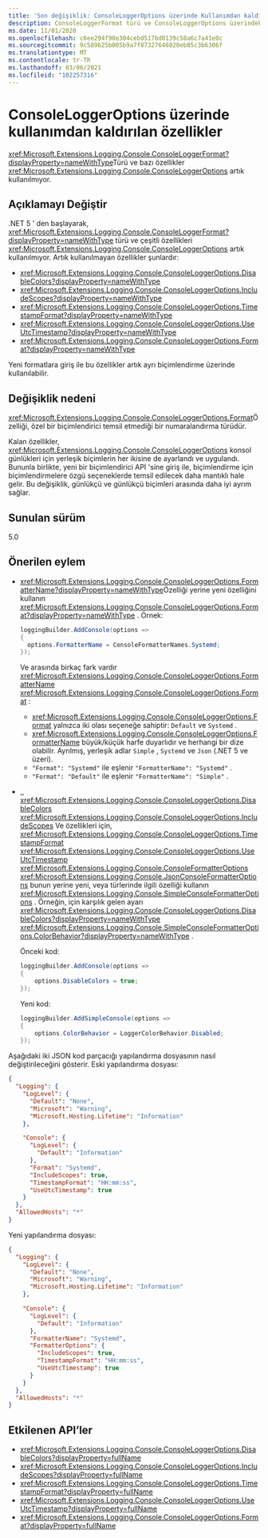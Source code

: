 ```yaml
---
title: 'Son değişiklik: ConsoleLoggerOptions üzerinde Kullanımdan kaldırılmış Özellikler'
description: ConsoleLoggerFormat türü ve ConsoleLoggerOptions üzerindeki bazı özellikler artık kullanımdan kalkmış olan çekirdek .NET kitaplıklarında .NET 5 ile ilgili önemli değişiklik hakkında bilgi edinin.
ms.date: 11/01/2020
ms.openlocfilehash: c6ee294f90e304cebd517bd0139c58a6c7a41e0c
ms.sourcegitcommit: 9c589b25b005b9a7f87327646020eb85c3b6306f
ms.translationtype: MT
ms.contentlocale: tr-TR
ms.lasthandoff: 03/06/2021
ms.locfileid: "102257316"
---
```

# <a name="obsolete-properties-on-consoleloggeroptions"></a>ConsoleLoggerOptions üzerinde kullanımdan kaldırılan özellikler

<xref:Microsoft.Extensions.Logging.Console.ConsoleLoggerFormat?displayProperty=nameWithType>Türü ve bazı özellikler <xref:Microsoft.Extensions.Logging.Console.ConsoleLoggerOptions> artık kullanılmıyor.

## <a name="change-description"></a>Açıklamayı Değiştir

.NET 5 ' den başlayarak, <xref:Microsoft.Extensions.Logging.Console.ConsoleLoggerFormat?displayProperty=nameWithType> türü ve çeşitli özellikleri <xref:Microsoft.Extensions.Logging.Console.ConsoleLoggerOptions> artık kullanılmıyor. Artık kullanılmayan özellikler şunlardır:

- <xref:Microsoft.Extensions.Logging.Console.ConsoleLoggerOptions.DisableColors?displayProperty=nameWithType>
- <xref:Microsoft.Extensions.Logging.Console.ConsoleLoggerOptions.IncludeScopes?displayProperty=nameWithType>
- <xref:Microsoft.Extensions.Logging.Console.ConsoleLoggerOptions.TimestampFormat?displayProperty=nameWithType>
- <xref:Microsoft.Extensions.Logging.Console.ConsoleLoggerOptions.UseUtcTimestamp?displayProperty=nameWithType>
- <xref:Microsoft.Extensions.Logging.Console.ConsoleLoggerOptions.Format?displayProperty=nameWithType>

Yeni formatlara giriş ile bu özellikler artık ayrı biçimlendirme üzerinde kullanılabilir.

## <a name="reason-for-change"></a>Değişiklik nedeni

<xref:Microsoft.Extensions.Logging.Console.ConsoleLoggerOptions.Format>Özelliği, özel bir biçimlendirici temsil etmediği bir numaralandırma türüdür.

Kalan özellikler, <xref:Microsoft.Extensions.Logging.Console.ConsoleLoggerOptions> konsol günlükleri için yerleşik biçimlerin her ikisine de ayarlandı ve uygulandı. Bununla birlikte, yeni bir biçimlendirici API 'sine giriş ile, biçimlendirme için biçimlendirmelere özgü seçeneklerde temsil edilecek daha mantıklı hale gelir. Bu değişiklik, günlükçü ve günlükçü biçimleri arasında daha iyi ayrım sağlar.

## <a name="version-introduced"></a>Sunulan sürüm

5.0

## <a name="recommended-action"></a>Önerilen eylem

- <xref:Microsoft.Extensions.Logging.Console.ConsoleLoggerOptions.FormatterName?displayProperty=nameWithType>Özelliği yerine yeni özelliğini kullanın <xref:Microsoft.Extensions.Logging.Console.ConsoleLoggerOptions.Format?displayProperty=nameWithType> . Örnek:

  ```csharp
  loggingBuilder.AddConsole(options =>
  {
    options.FormatterName = ConsoleFormatterNames.Systemd;
  });
  ```

  Ve arasında birkaç fark vardır <xref:Microsoft.Extensions.Logging.Console.ConsoleLoggerOptions.FormatterName> <xref:Microsoft.Extensions.Logging.Console.ConsoleLoggerOptions.Format> :

  - <xref:Microsoft.Extensions.Logging.Console.ConsoleLoggerOptions.Format> yalnızca iki olası seçeneğe sahiptir: `Default` ve `Systemd` .
  - <xref:Microsoft.Extensions.Logging.Console.ConsoleLoggerOptions.FormatterName> büyük/küçük harfe duyarlıdır ve herhangi bir dize olabilir. Ayrılmış, yerleşik adlar `Simple` , `Systemd` ve `Json` (.NET 5 ve üzeri).
  - `"Format": "Systemd"` ile eşlenir `"FormatterName": "Systemd"` .
  - `"Format": "Default"` ile eşlenir `"FormatterName": "Simple"` .

- ,, <xref:Microsoft.Extensions.Logging.Console.ConsoleLoggerOptions.DisableColors> <xref:Microsoft.Extensions.Logging.Console.ConsoleLoggerOptions.IncludeScopes> Ve özellikleri için, <xref:Microsoft.Extensions.Logging.Console.ConsoleLoggerOptions.TimestampFormat> <xref:Microsoft.Extensions.Logging.Console.ConsoleLoggerOptions.UseUtcTimestamp> <xref:Microsoft.Extensions.Logging.Console.ConsoleFormatterOptions> <xref:Microsoft.Extensions.Logging.Console.JsonConsoleFormatterOptions> bunun yerine yeni, veya türlerinde ilgili özelliği kullanın <xref:Microsoft.Extensions.Logging.Console.SimpleConsoleFormatterOptions> . Örneğin, için karşılık gelen ayarı <xref:Microsoft.Extensions.Logging.Console.ConsoleLoggerOptions.DisableColors?displayProperty=nameWithType> <xref:Microsoft.Extensions.Logging.Console.SimpleConsoleFormatterOptions.ColorBehavior?displayProperty=nameWithType> .

  Önceki kod:

  ```csharp
  loggingBuilder.AddConsole(options =>
  {
      options.DisableColors = true;
  });
  ```

  Yeni kod:

  ```csharp
  loggingBuilder.AddSimpleConsole(options =>
  {
      options.ColorBehavior = LoggerColorBehavior.Disabled;
  });
  ```

Aşağıdaki iki JSON kod parçacığı yapılandırma dosyasının nasıl değiştirileceğini gösterir. Eski yapılandırma dosyası:

```json
{
  "Logging": {
    "LogLevel": {
      "Default": "None",
      "Microsoft": "Warning",
      "Microsoft.Hosting.Lifetime": "Information"
    },

    "Console": {
      "LogLevel": {
        "Default": "Information"
      },
      "Format": "Systemd",
      "IncludeScopes": true,
      "TimestampFormat": "HH:mm:ss",
      "UseUtcTimestamp": true
    }
  },
  "AllowedHosts": "*"
}
```

Yeni yapılandırma dosyası:

```json
{
  "Logging": {
    "LogLevel": {
      "Default": "None",
      "Microsoft": "Warning",
      "Microsoft.Hosting.Lifetime": "Information"
    },

    "Console": {
      "LogLevel": {
        "Default": "Information"
      },
      "FormatterName": "Systemd",
      "FormatterOptions": {
        "IncludeScopes": true,
        "TimestampFormat": "HH:mm:ss",
        "UseUtcTimestamp": true
      }
    }
  },
  "AllowedHosts": "*"
}
```

## <a name="affected-apis"></a>Etkilenen API’ler

- <xref:Microsoft.Extensions.Logging.Console.ConsoleLoggerOptions.DisableColors?displayProperty=fullName>
- <xref:Microsoft.Extensions.Logging.Console.ConsoleLoggerOptions.IncludeScopes?displayProperty=fullName>
- <xref:Microsoft.Extensions.Logging.Console.ConsoleLoggerOptions.TimestampFormat?displayProperty=fullName>
- <xref:Microsoft.Extensions.Logging.Console.ConsoleLoggerOptions.UseUtcTimestamp?displayProperty=fullName>
- <xref:Microsoft.Extensions.Logging.Console.ConsoleLoggerOptions.Format?displayProperty=fullName>

<!--

#### Category

- Core .NET libraries
- ASP.NET

### Affected APIs

- `P:Microsoft.Extensions.Logging.Console.ConsoleLoggerOptions.DisableColors`
- `P:Microsoft.Extensions.Logging.Console.ConsoleLoggerOptions.IncludeScopes`
- `P:Microsoft.Extensions.Logging.Console.ConsoleLoggerOptions.TimestampFormat`
- `P:Microsoft.Extensions.Logging.Console.ConsoleLoggerOptions.UseUtcTimestamp`
- `P:Microsoft.Extensions.Logging.Console.ConsoleLoggerOptions.Format`

-->
